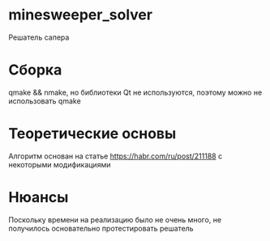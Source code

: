 # minesweeper_solver
Решатель сапера
# Сборка
qmake && nmake, но библиотеки Qt не используются, поэтому можно не использовать qmake
# Теоретические основы
Алгоритм основан на статье https://habr.com/ru/post/211188 с некоторыми модификациями
# Нюансы
Поскольку времени на реализацию было не очень много, не получилось основательно протестировать решатель




